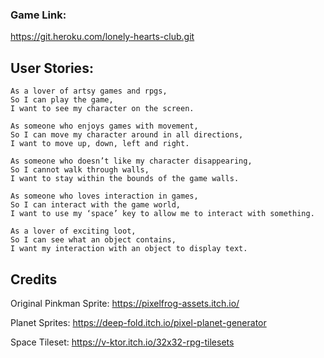 ### Game Link:

https://git.heroku.com/lonely-hearts-club.git

## User Stories:

```
As a lover of artsy games and rpgs,
So I can play the game,
I want to see my character on the screen.
```

```
As someone who enjoys games with movement,
So I can move my character around in all directions,
I want to move up, down, left and right.
```

```
As someone who doesn’t like my character disappearing,
So I cannot walk through walls,
I want to stay within the bounds of the game walls.
```

```
As someone who loves interaction in games,
So I can interact with the game world,
I want to use my ‘space’ key to allow me to interact with something.
```

```
As a lover of exciting loot,
So I can see what an object contains,
I want my interaction with an object to display text.
```

## Credits

Original Pinkman Sprite:
https://pixelfrog-assets.itch.io/

Planet Sprites:
https://deep-fold.itch.io/pixel-planet-generator

Space Tileset:
https://v-ktor.itch.io/32x32-rpg-tilesets

